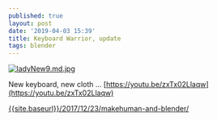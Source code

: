 ```yaml
---
published: true
layout: post
date: '2019-04-03 15:39'
title: Keyboard Warrior, update
tags: blender 
---
```

[![ladyNew9.md.jpg](https://cdn.scrot.moe/images/2019/04/03/ladyNew9.md.jpg)](https://scrot.moe/image/aBtEb)

New keyboard, new cloth ... [https://youtu.be/zxTx02Llaqw](https://youtu.be/zxTx02Llaqw)

[{{site.baseurl}}/2017/12/23/makehuman-and-blender/]({{site.baseurl}}/2017/12/23/makehuman-and-blender/)
